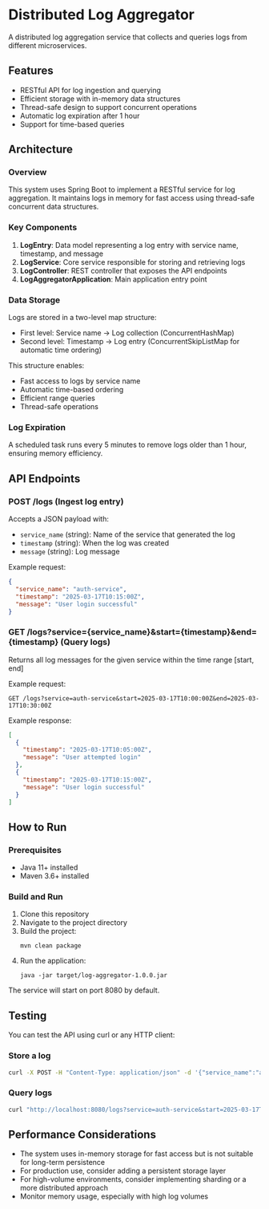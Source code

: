 # Distributed Log Aggregator

A distributed log aggregation service that collects and queries logs from different microservices.

## Features

- RESTful API for log ingestion and querying
- Efficient storage with in-memory data structures
- Thread-safe design to support concurrent operations
- Automatic log expiration after 1 hour
- Support for time-based queries

## Architecture

### Overview

This system uses Spring Boot to implement a RESTful service for log aggregation. It maintains logs in memory for fast access using thread-safe concurrent data structures.

### Key Components

1. **LogEntry**: Data model representing a log entry with service name, timestamp, and message
2. **LogService**: Core service responsible for storing and retrieving logs
3. **LogController**: REST controller that exposes the API endpoints
4. **LogAggregatorApplication**: Main application entry point

### Data Storage

Logs are stored in a two-level map structure:
- First level: Service name -> Log collection (ConcurrentHashMap)
- Second level: Timestamp -> Log entry (ConcurrentSkipListMap for automatic time ordering)

This structure enables:
- Fast access to logs by service name
- Automatic time-based ordering
- Efficient range queries
- Thread-safe operations

### Log Expiration

A scheduled task runs every 5 minutes to remove logs older than 1 hour, ensuring memory efficiency.

## API Endpoints

### POST /logs (Ingest log entry)

Accepts a JSON payload with:
- `service_name` (string): Name of the service that generated the log
- `timestamp` (string): When the log was created
- `message` (string): Log message

Example request:
```json
{
  "service_name": "auth-service",
  "timestamp": "2025-03-17T10:15:00Z",
  "message": "User login successful"
}
```

### GET /logs?service={service_name}&start={timestamp}&end={timestamp} (Query logs)

Returns all log messages for the given service within the time range [start, end]

Example request:
```
GET /logs?service=auth-service&start=2025-03-17T10:00:00Z&end=2025-03-17T10:30:00Z
```

Example response:
```json
[
  {
    "timestamp": "2025-03-17T10:05:00Z",
    "message": "User attempted login"
  },
  {
    "timestamp": "2025-03-17T10:15:00Z",
    "message": "User login successful"
  }
]
```

## How to Run

### Prerequisites
- Java 11+ installed
- Maven 3.6+ installed

### Build and Run
1. Clone this repository
2. Navigate to the project directory
3. Build the project:
   ```
   mvn clean package
   ```
4. Run the application:
   ```
   java -jar target/log-aggregator-1.0.0.jar
   ```

The service will start on port 8080 by default.

## Testing

You can test the API using curl or any HTTP client:

### Store a log
```bash
curl -X POST -H "Content-Type: application/json" -d '{"service_name":"auth-service","timestamp":"2025-03-17T10:15:00Z","message":"User login successful"}' http://localhost:8080/logs
```

### Query logs
```bash
curl "http://localhost:8080/logs?service=auth-service&start=2025-03-17T10:00:00Z&end=2025-03-17T10:30:00Z"
```

## Performance Considerations

- The system uses in-memory storage for fast access but is not suitable for long-term persistence
- For production use, consider adding a persistent storage layer
- For high-volume environments, consider implementing sharding or a more distributed approach
- Monitor memory usage, especially with high log volumes